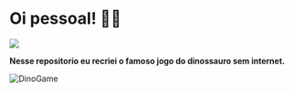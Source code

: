 <h1>Oi pessoal! 👋🏻</h1> <img  <alt="gif" src="https://i.pinimg.com/originals/98/9a/ca/989aca15d91493f0e211010b7cb1eaa9.gif">

<strong> Nesse repositorio eu recriei o famoso jogo do dinossauro sem internet.</strong>


 <img alt="DinoGame" src="https://j.gifs.com/jYqqAv.gif">



